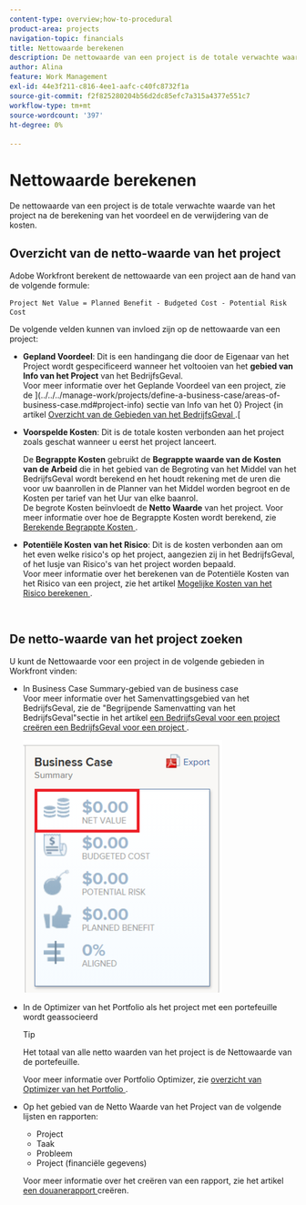 ```yaml
---
content-type: overview;how-to-procedural
product-area: projects
navigation-topic: financials
title: Nettowaarde berekenen
description: De nettowaarde van een project is de totale verwachte waarde van het project na de berekening van het voordeel en de verwijdering van de kosten.
author: Alina
feature: Work Management
exl-id: 44e3f211-c816-4ee1-aafc-c40fc8732f1a
source-git-commit: f2f825280204b56d2dc85efc7a315a4377e551c7
workflow-type: tm+mt
source-wordcount: '397'
ht-degree: 0%

---
```


# Nettowaarde berekenen

De nettowaarde van een project is de totale verwachte waarde van het project na de berekening van het voordeel en de verwijdering van de kosten. 

## Overzicht van de netto-waarde van het project

Adobe Workfront berekent de nettowaarde van een project aan de hand van de volgende formule: 

```
Project Net Value = Planned Benefit - Budgeted Cost - Potential Risk Cost
```

De volgende velden kunnen van invloed zijn op de nettowaarde van een project:

* **Gepland Voordeel**: Dit is een handingang die door de Eigenaar van het Project wordt gespecificeerd wanneer het voltooien van het **gebied van Info van het Project** van het BedrijfsGeval.\
  Voor meer informatie over het Geplande Voordeel van een project, zie de ](../../../manage-work/projects/define-a-business-case/areas-of-business-case.md#project-info) sectie van Info van het 0} Project {in artikel [ Overzicht van de Gebieden van het BedrijfsGeval ](../../../manage-work/projects/define-a-business-case/areas-of-business-case.md).[

* **Voorspelde Kosten**: Dit is de totale kosten verbonden aan het project zoals geschat wanneer u eerst het project lanceert.

  De **Begrappte Kosten** gebruikt de **Begrappte waarde van de Kosten van de Arbeid** die in het gebied van de Begroting van het Middel van het BedrijfsGeval wordt berekend en het houdt rekening met de uren die voor uw baanrollen in de Planner van het Middel worden begroot en de Kosten per tarief van het Uur van elke baanrol.\
  De begrote Kosten beïnvloedt de **Netto Waarde** van het project. Voor meer informatie over hoe de Begrappte Kosten wordt berekend, zie [ Berekende Begrappte Kosten ](../../../manage-work/projects/project-finances/budgeted-cost.md).

* **Potentiële Kosten van het Risico**: Dit is de kosten verbonden aan om het even welke risico&#39;s op het project, aangezien zij in het BedrijfsGeval, of het lusje van Risico&#39;s van het project worden bepaald.\
  Voor meer informatie over het berekenen van de Potentiële Kosten van het Risico van een project, zie het artikel [ Mogelijke Kosten van het Risico berekenen ](../../../manage-work/projects/project-finances/potential-risk-cost.md).

   

## De netto-waarde van het project zoeken

U kunt de Nettowaarde voor een project in de volgende gebieden in Workfront vinden:

* In Business Case Summary-gebied van de business case \
  Voor meer informatie over het Samenvattingsgebied van het BedrijfsGeval, zie de &quot;Begrijpende Samenvatting van het BedrijfsGeval&quot;sectie in het artikel [ een BedrijfsGeval voor een project ](../../../manage-work/projects/define-a-business-case/create-business-case.md) [ creëren een BedrijfsGeval voor een project ](../../../manage-work/projects/define-a-business-case/create-business-case.md).

  ![](assets/net-value-on-business-case-summary-highlighted-350x444.png)

* In de Optimizer van het Portfolio als het project met een portefeuille wordt geassocieerd

  >[!TIP]
  >
  >Het totaal van alle netto waarden van het project is de Nettowaarde van de portefeuille.

  Voor meer informatie over Portfolio Optimizer, zie [ overzicht van Optimizer van het Portfolio ](../../../manage-work/portfolios/portfolio-optimizer/portfolio-optimizer-overview.md).

* Op het gebied van de Netto Waarde van het Project van de volgende lijsten en rapporten:

   * Project
   * Taak
   * Probleem
   * Project (financiële gegevens)

  Voor meer informatie over het creëren van een rapport, zie het artikel [ een douanerapport ](../../../reports-and-dashboards/reports/creating-and-managing-reports/create-custom-report.md) creëren.
